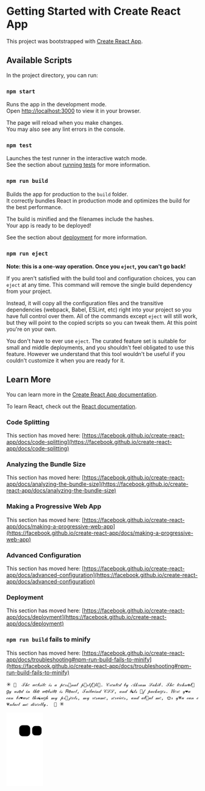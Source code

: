 # Getting Started with Create React App

This project was bootstrapped with [Create React App](https://github.com/facebook/create-react-app).

## Available Scripts

In the project directory, you can run:

### `npm start`

Runs the app in the development mode.\
Open [http://localhost:3000](http://localhost:3000) to view it in your browser.

The page will reload when you make changes.\
You may also see any lint errors in the console.

### `npm test`

Launches the test runner in the interactive watch mode.\
See the section about [running tests](https://facebook.github.io/create-react-app/docs/running-tests) for more information.

### `npm run build`

Builds the app for production to the `build` folder.\
It correctly bundles React in production mode and optimizes the build for the best performance.

The build is minified and the filenames include the hashes.\
Your app is ready to be deployed!

See the section about [deployment](https://facebook.github.io/create-react-app/docs/deployment) for more information.

### `npm run eject`

**Note: this is a one-way operation. Once you `eject`, you can't go back!**

If you aren't satisfied with the build tool and configuration choices, you can `eject` at any time. This command will remove the single build dependency from your project.

Instead, it will copy all the configuration files and the transitive dependencies (webpack, Babel, ESLint, etc) right into your project so you have full control over them. All of the commands except `eject` will still work, but they will point to the copied scripts so you can tweak them. At this point you're on your own.

You don't have to ever use `eject`. The curated feature set is suitable for small and middle deployments, and you shouldn't feel obligated to use this feature. However we understand that this tool wouldn't be useful if you couldn't customize it when you are ready for it.

## Learn More

You can learn more in the [Create React App documentation](https://facebook.github.io/create-react-app/docs/getting-started).

To learn React, check out the [React documentation](https://reactjs.org/).

### Code Splitting

This section has moved here: [https://facebook.github.io/create-react-app/docs/code-splitting](https://facebook.github.io/create-react-app/docs/code-splitting)

### Analyzing the Bundle Size

This section has moved here: [https://facebook.github.io/create-react-app/docs/analyzing-the-bundle-size](https://facebook.github.io/create-react-app/docs/analyzing-the-bundle-size)

### Making a Progressive Web App

This section has moved here: [https://facebook.github.io/create-react-app/docs/making-a-progressive-web-app](https://facebook.github.io/create-react-app/docs/making-a-progressive-web-app)

### Advanced Configuration

This section has moved here: [https://facebook.github.io/create-react-app/docs/advanced-configuration](https://facebook.github.io/create-react-app/docs/advanced-configuration)

### Deployment

This section has moved here: [https://facebook.github.io/create-react-app/docs/deployment](https://facebook.github.io/create-react-app/docs/deployment)

### `npm run build` fails to minify

This section has moved here: [https://facebook.github.io/create-react-app/docs/troubleshooting#npm-run-build-fails-to-minify](https://facebook.github.io/create-react-app/docs/troubleshooting#npm-run-build-fails-to-minify)

✳`  🎀  𝒯𝒽𝑒 𝓌𝑒𝒷𝓈𝒾𝓉𝑒 𝒾𝓈 𝒶 𝓅𝑒𝓇𝓈💙𝓃𝒶𝓁 𝓅🍪𝓇𝓉𝒻🌸𝓁𝒾🍑. 𝒞𝓇𝑒𝒶𝓉𝑒𝒹 𝒷𝓎 𝒜𝓀𝓇𝒶𝓂 𝒮𝒶𝓀𝒾𝒷. 𝒯𝒽𝑒 𝓉𝑒𝒸𝒽𝓃❁𝓁💮𝑔𝓎 𝓊𝓈𝑒𝒹 𝒾𝓃 𝓉𝒽𝑒 𝓌𝑒𝒷𝓈𝒾𝓉𝑒 𝒾𝓈 𝑅𝑒𝒶𝒸𝓉, 𝒯𝒶𝒾𝓁𝓌𝒾𝓃𝒹 𝒞𝒮𝒮, 𝒶𝓃𝒹 𝓁☯𝓉𝓈 💞𝒻 𝓅𝒶𝒸𝓀𝒶𝑔𝑒𝓈. 𝐻𝑒𝓇𝑒 𝓎❤𝓊 𝒸𝒶𝓃 𝒷𝓇❤𝓌𝓈𝑒 𝓉𝒽𝓇☯𝓊𝑔𝒽 𝓂𝓎 𝓅𝓇🍑𝒿𝑒𝒸𝓉𝓈, 𝓂𝓎 𝓇𝑒𝓈𝓊𝓂𝑒, 𝓈𝑒𝓇𝓋𝒾𝒸𝑒𝓈, 𝒶𝓃𝒹 𝒶𝒷🌸𝓊𝓉 𝓂𝑒, 🌞𝓇 𝓎💗𝓊 𝒸𝒶𝓃 𝒸💗𝓃𝓉𝒶𝒸𝓉 𝓂𝑒 𝒹𝒾𝓇𝑒𝒸𝓉𝓁𝓎.  🎀  `✳

 ![Snake animation](https://github.com/joaotuliojt/joaotuliojt/blob/output/github-contribution-grid-snake.svg)
